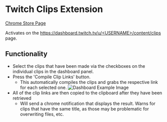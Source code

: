 # Twitch Clips Extension

[Chrome Store Page](https://chrome.google.com/webstore/detail/twitch-clips-helper/lnnmamblgkdjladkhgjecbhgopnfhnih)

Activates on the [https://dashboard.twitch.tv/u/<USERNAME\>/content/clips](https://dashboard.twitch.tv/content/clips) page.

## Functionality
- Select the clips that have been made via the checkboxes on the individual clips in the dashboard panel.
- Press the 'Compile Clip Links' button.
  - This automatically compiles the clips and grabs the respective link for each selected one.
  ![Dashboard Example Image](https://i.imgur.com/IA1uLNd.png)
- All of the clip links are then copied to the clipboard after they have been retrieved
  - Will send a chrome notification that displays the result. Warns for clips that have the same title, as those may be problematic for overwriting files, etc.
